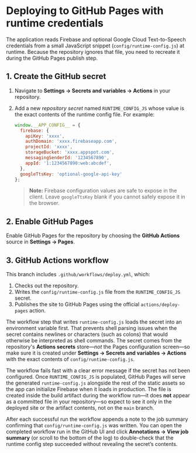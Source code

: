 # Deploying to GitHub Pages with runtime credentials

The application reads Firebase and optional Google Cloud Text-to-Speech credentials from a small JavaScript snippet (`config/runtime-config.js`) at runtime. Because the repository ignores that file, you need to recreate it during the GitHub Pages publish step.

## 1. Create the GitHub secret

1. Navigate to **Settings → Secrets and variables → Actions** in your repository.
2. Add a new *repository secret* named `RUNTIME_CONFIG_JS` whose value is the exact contents of the runtime config file. For example:
   ```js
   window.__APP_CONFIG__ = {
     firebase: {
       apiKey: 'xxxx',
       authDomain: 'xxxx.firebaseapp.com',
       projectId: 'xxxx',
       storageBucket: 'xxxx.appspot.com',
       messagingSenderId: '1234567890',
       appId: '1:1234567890:web:abcdef',
     },
     googleTtsKey: 'optional-google-api-key'
   };
   ```

   > **Note:** Firebase configuration values are safe to expose in the client. Leave `googleTtsKey` blank if you cannot safely expose it in the browser.

## 2. Enable GitHub Pages

Enable GitHub Pages for the repository by choosing the **GitHub Actions** source in **Settings → Pages**.

## 3. GitHub Actions workflow

This branch includes `.github/workflows/deploy.yml`, which:

1. Checks out the repository.
2. Writes the `config/runtime-config.js` file from the `RUNTIME_CONFIG_JS` secret.
3. Publishes the site to GitHub Pages using the official `actions/deploy-pages` action.

The workflow step that writes `runtime-config.js` loads the secret into an
environment variable first. That prevents shell parsing issues when the secret
contains newlines or characters (such as colons) that would otherwise be
interpreted as shell commands. The secret comes from the repository's **Actions
secrets** store—*not* the Pages configuration screen—so make sure it is created
under **Settings → Secrets and variables → Actions** with the exact contents of
`config/runtime-config.js`.

The workflow fails fast with a clear error message if the secret has not been configured. Once `RUNTIME_CONFIG_JS` is populated, GitHub Pages will serve the generated `runtime-config.js` alongside the rest of the static assets so the app can initialize Firebase when it loads in production. The file is created inside the build artifact during the workflow run—it does **not** appear as a committed file in your repository—so expect to see it only in the deployed site or the artifact contents, not on the `main` branch.

After each successful run the workflow appends a note to the job summary confirming that `config/runtime-config.js` was written. You can open the completed workflow run in the GitHub UI and click **Annotations → View job summary** (or scroll to the bottom of the log) to double-check that the runtime config step succeeded without revealing the secret’s contents.

